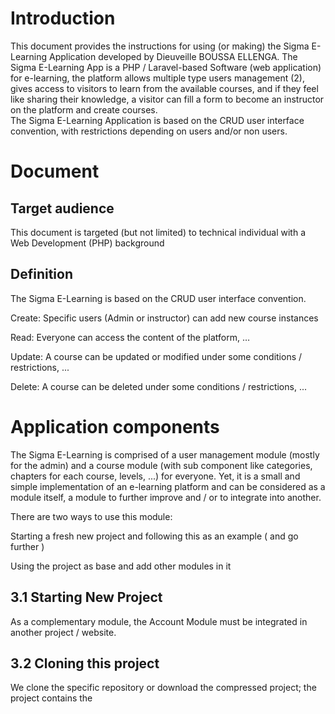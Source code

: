 # Introduction #
This document provides the instructions for using (or making) the Sigma E-Learning Application developed by Dieuveille BOUSSA ELLENGA. 
The Sigma E-Learning App is a PHP / Laravel-based Software (web application) for e-learning, the platform allows multiple type users management (2), gives access to visitors to learn from the available courses, and if they feel like sharing their knowledge, a visitor can fill a form to become an instructor on the platform and create courses.  
The Sigma E-Learning Application is based on the CRUD user interface convention, with restrictions depending on users and/or non users.  



# Document #

## Target audience ##

This document is targeted (but not limited) to technical individual with a Web Development (PHP) background 


## Definition ##

The Sigma E-Learning is based on the CRUD user interface convention.  

Create: Specific users (Admin or instructor) can add new course instances 


Read: Everyone can access the content of the platform, … 

Update: A course can be updated or modified under some conditions / restrictions, ...  

Delete: A course can be deleted under some conditions / restrictions, ...   



# Application components #

The Sigma E-Learning is comprised of a user management module (mostly for the admin) and a course module (with sub component like categories, chapters for each course, levels, ...) for everyone.
Yet, it is a small and simple implementation of an e-learning platform and can be considered as a module itself, a module to further improve and / or to integrate into another. 

There are two ways to use this module:  

Starting a fresh new project and following this as an example ( and go further )     

Using the project as base and add other modules in it   


## 3.1 Starting New Project ##   

As a complementary module, the Account Module must be integrated in another project / website. 
    


## 3.2 Cloning this project ## 

We clone the specific repository or download the compressed project; the project contains the 



